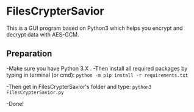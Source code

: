 # FilesCrypterSavior
This is a GUI program based on Python3 which helps you encrypt and decrypt data with AES-GCM.

## Preparation
-Make sure you have Python 3.X .
-Then install all required packages by typing in terminal (or cmd):
`python -m pip install -r requirements.txt`


-Then get in FilesCrypterSavior's folder and type:
`python3 FilesCrypterSavior.py`

-Done!
